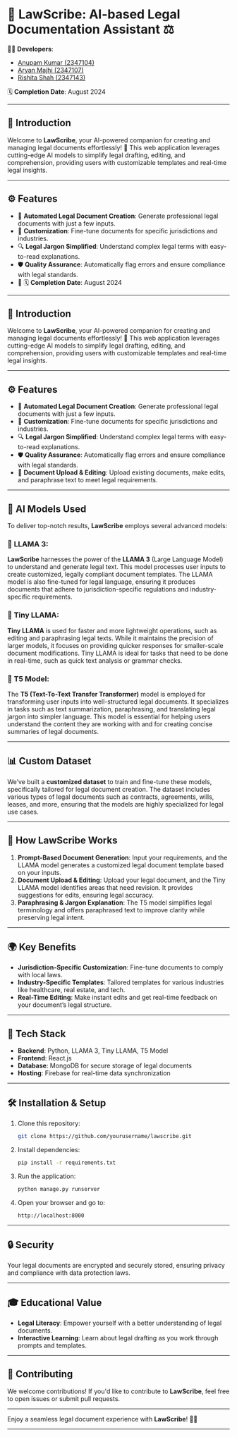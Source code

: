 # 📜 **LawScribe**: AI-based Legal Documentation Assistant ⚖️

👨‍💼 **Developers**:
- [Anupam Kumar (2347104)](https://github.com/anupamk9)  
- [Aryan Majhi (2347107)](https://github.com/aryanmajhi75)  
- [Rishita Shah (2347143)](https://github.com/rishita09)  

🗓️ **Completion Date**: August 2024

---

## 🌟 **Introduction**
Welcome to **LawScribe**, your AI-powered companion for creating and managing legal documents effortlessly! 🚀 This web application leverages cutting-edge AI models to simplify legal drafting, editing, and comprehension, providing users with customizable templates and real-time legal insights.

---

## ⚙️ **Features**
- 📝 **Automated Legal Document Creation**: Generate professional legal documents with just a few inputs.
- 🎯 **Customization**: Fine-tune documents for specific jurisdictions and industries.
- 🔍 **Legal Jargon Simplified**: Understand complex legal terms with easy-to-read explanations.
- 🛡️ **Quality Assurance**: Automatically flag errors and ensure compliance with legal standards.
- 📑
🗓️ **Completion Date**: August 2024

---

## 🌟 **Introduction**
Welcome to **LawScribe**, your AI-powered companion for creating and managing legal documents effortlessly! 🚀 This web application leverages cutting-edge AI models to simplify legal drafting, editing, and comprehension, providing users with customizable templates and real-time legal insights.

---

## ⚙️ **Features**
- 📝 **Automated Legal Document Creation**: Generate professional legal documents with just a few inputs.
- 🎯 **Customization**: Fine-tune documents for specific jurisdictions and industries.
- 🔍 **Legal Jargon Simplified**: Understand complex legal terms with easy-to-read explanations.
- 🛡️ **Quality Assurance**: Automatically flag errors and ensure compliance with legal standards.
- 📑 **Document Upload & Editing**: Upload existing documents, make edits, and paraphrase text to meet legal requirements.

---

## 🧠 **AI Models Used**
To deliver top-notch results, **LawScribe** employs several advanced models:

### 🦙 **LLAMA 3**:
**LawScribe** harnesses the power of the **LLAMA 3** (Large Language Model) to understand and generate legal text. This model processes user inputs to create customized, legally compliant document templates. The LLAMA model is also fine-tuned for legal language, ensuring it produces documents that adhere to jurisdiction-specific regulations and industry-specific requirements.

### 🦙 **Tiny LLAMA**:
**Tiny LLAMA** is used for faster and more lightweight operations, such as editing and paraphrasing legal texts. While it maintains the precision of larger models, it focuses on providing quicker responses for smaller-scale document modifications. Tiny LLAMA is ideal for tasks that need to be done in real-time, such as quick text analysis or grammar checks.

### 🔡 **T5 Model**:
The **T5 (Text-To-Text Transfer Transformer)** model is employed for transforming user inputs into well-structured legal documents. It specializes in tasks such as text summarization, paraphrasing, and translating legal jargon into simpler language. This model is essential for helping users understand the content they are working with and for creating concise summaries of legal documents.

---

## 📊 **Custom Dataset**
We’ve built a **customized dataset** to train and fine-tune these models, specifically tailored for legal document creation. The dataset includes various types of legal documents such as contracts, agreements, wills, leases, and more, ensuring that the models are highly specialized for legal use cases.

---

## 🚀 **How LawScribe Works**
1. **Prompt-Based Document Generation**: Input your requirements, and the LLAMA model generates a customized legal document template based on your inputs.
2. **Document Upload & Editing**: Upload your legal document, and the Tiny LLAMA model identifies areas that need revision. It provides suggestions for edits, ensuring legal accuracy.
3. **Paraphrasing & Jargon Explanation**: The T5 model simplifies legal terminology and offers paraphrased text to improve clarity while preserving legal intent.

---

## 🌍 **Key Benefits**
- **Jurisdiction-Specific Customization**: Fine-tune documents to comply with local laws.
- **Industry-Specific Templates**: Tailored templates for various industries like healthcare, real estate, and tech.
- **Real-Time Editing**: Make instant edits and get real-time feedback on your document’s legal structure.

---

## 📑 **Tech Stack**
- **Backend**: Python, LLAMA 3, Tiny LLAMA, T5 Model
- **Frontend**: React.js
- **Database**: MongoDB for secure storage of legal documents
- **Hosting**: Firebase for real-time data synchronization

---

## 🛠️ **Installation & Setup**

1. Clone this repository:
    ```bash
    git clone https://github.com/yourusername/lawscribe.git
    ```
2. Install dependencies:
    ```bash
    pip install -r requirements.txt
    ```
3. Run the application:
    ```bash
    python manage.py runserver
    ```
4. Open your browser and go to:
    ```bash
    http://localhost:8000
    ```

---

## 🔒 **Security**
Your legal documents are encrypted and securely stored, ensuring privacy and compliance with data protection laws.

---

## 🎓 **Educational Value**
- **Legal Literacy**: Empower yourself with a better understanding of legal documents.
- **Interactive Learning**: Learn about legal drafting as you work through prompts and templates.
  
---

## 🤝 **Contributing**
We welcome contributions! If you'd like to contribute to **LawScribe**, feel free to open issues or submit pull requests.

---

Enjoy a seamless legal document experience with **LawScribe**! 💼✨

--- 
